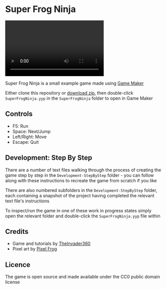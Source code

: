 # Super Frog Ninja

<video src="https://raw.githubusercontent.com/TheInvader360/super-frog-ninja/main/Docs/demo.mp4" width="316" height="178" controls></video>

Super Frog Ninja is a small example game made using [Game Maker](https://gamemaker.io/en)

Either clone this repository or [download zip](https://github.com/TheInvader360/super-frog-ninja/archive/refs/heads/main.zip), then double-click ```SuperFrogNinja.yyp``` in the ```SuperFrogNinja``` folder to open in Game Maker

## Controls

* F5: Run
* Space: Next/Jump
* Left/Right: Move
* Escape: Quit

## Development: Step By Step

There are a number of text files walking through the process of creating the game step by step in the ```Development-StepByStep``` folder - you can follow along with these instructions to recreate the game from scratch if you like

There are also numbered subfolders in the ```Development-StepByStep``` folder, each containing a snapshot of the project having completed the relevant text file's instructions

To inspect/run the game in one of these work in progress states simply open the relevant folder and double-click the ```SuperFrogNinja.yyp``` file within

## Credits

* Game and tutorials by [TheInvader360](https://github.com/TheInvader360)
* Pixel art by [Pixel Frog](https://pixelfrog-assets.itch.io)

## Licence

The game is open source and made available under the CC0 public domain license
